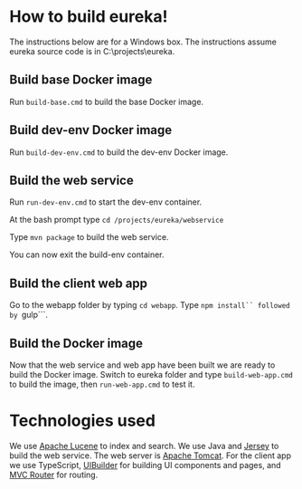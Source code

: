 # How to build eureka!

The instructions below are for a Windows box. The instructions assume eureka source code is in C:\projects\eureka.

## Build base Docker image

Run ```build-base.cmd``` to build the base Docker image.

## Build dev-env Docker image

Run ```build-dev-env.cmd``` to build the dev-env Docker image.

## Build the web service

Run ```run-dev-env.cmd``` to start the dev-env container.

At the bash prompt type ```cd /projects/eureka/webservice```

Type ```mvn package``` to build the web service.

You can now exit the build-env container.

## Build the client web app

Go to the webapp folder by typing ```cd webapp```. Type ```npm install`` followed by ```gulp```.

## Build the Docker image

Now that the web service and web app have been built we are ready to build the Docker image. Switch to eureka folder and type ```build-web-app.cmd``` to build the image, then ```run-web-app.cmd``` to test it.

# Technologies used

We use [Apache Lucene](https://lucene.apache.org/) to index and search. We use Java and [Jersey](https://jersey.github.io/) to build the web service. The web server is [Apache Tomcat](http://tomcat.apache.org/). For the client app we use TypeScript, [UIBuilder](https://github.com/wisercoder/uibuilder) for building UI components and pages, and [MVC Router](https://github.com/Rajeev-K/mvc-router) for routing.
